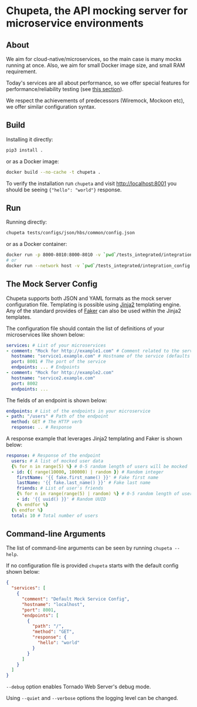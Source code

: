 # Chupeta, the API mocking server for microservice environments

## About

We aim for cloud-native/microservices, so the main case is many mocks running at once. Also, we aim for small Docker
image size, and small RAM requirement.

Today's services are all about performance, so we offer special features for performance/reliability testing
(see [this section](#performancechaos-profiles)).

We respect the achievements of predecessors (Wiremock, Mockoon etc), we offer similar configuration syntax.

## Build

Installing it directly:

```bash
pip3 install .
```

or as a Docker image:

```bash
docker build --no-cache -t chupeta .
```

To verify the installation run `chupeta` and visit [http://localhost:8001](http://localhost:8001)
you should be seeing `{"hello": "world"}` response.

## Run

Running directly:

```bash
chupeta tests/configs/json/hbs/common/config.json
```

or as a Docker container:

```bash
docker run -p 8000-8010:8000-8010 -v `pwd`/tests_integrated/integration_config.json:/integration_config.json chupeta /integration_config.json
# or
docker run --network host -v `pwd`/tests_integrated/integration_config.json:/integration_config.json chupeta /integration_config.json
```

## The Mock Server Config

Chupeta supports both JSON and YAML formats as the mock server configuration file. Templating is possible using
[Jinja2](https://jinja.palletsprojects.com/en/2.11.x/) templating engine. Any of the standard provides of
[Faker](https://faker.readthedocs.io/en/master/providers.html) can also be used within the Jinja2 templates.

The configuration file should contain the list of definitions of your microservices like shown below:

```yaml
services: # List of your microservices
- comment: "Mock for http://example1.com" # Comment related to the service that will be logged
  hostname: "service1.example.com" # Hostname of the service (defaults to "localhost")
  port: 8001 # The port of the service
  endpoints: ... # Endpoints
- comment: "Mock for http://example2.com"
  hostname: "service2.example.com"
  port: 8002
  endpoints: ...
```

The fields of an endpoint is shown below:

```yaml
endpoints: # List of the endpoints in your microservice
- path: "/users" # Path of the endpoint
  method: GET # The HTTP verb
  response: .. # Response
```

A response example that leverages Jinja2 templating and Faker is shown below:

```yaml
response: # Response of the endpoint
  users: # A list of mocked user data
  {% for n in range(5) %} # 0-5 random length of users will be mocked
  - id: {{ range(10000, 100000) | random }} # Random integer
    firstName: '{{ fake.first_name() }}' # Fake first name
    lastName: '{{ fake.last_name() }}' # Fake last name
    friends: # List of user's friends
    {% for n in range(range(5) | random) %} # 0-5 random length of user ids will be mocked
    - id: '{{ uuid() }}' # Random UUID
    {% endfor %}
  {% endfor %}
  total: 10 # Total number of users
```

## Command-line Arguments

The list of command-line arguments can be seen by running `chupeta --help`.

If no configuration file is provided `chupeta` starts with the default config shown below:

```json
{
  "services": [
    {
      "comment": "Default Mock Service Config",
      "hostname": "localhost",
      "port": 8001,
      "endpoints": [
        {
          "path": "/",
          "method": "GET",
          "response": {
            "hello": "world"
          }
        }
      ]
    }
  ]
}
```

`--debug` option enables Tornado Web Server's debug mode.

Using `--quiet` and `--verbose` options the logging level can be changed.
